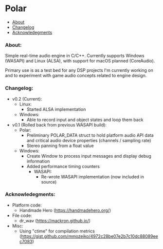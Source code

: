# Polar

- [About](#about)
- [Changelog](#changelog)
- [Acknowledegments](#acknowledgements)

### About: <a name="about"></a>

Simple real-time audio engine in C/C++. Currently supports Windows (WASAPI) and Linux (ALSA), with support for macOS planned (CoreAudio).

Primary use is as a test bed for any DSP projects I'm currently working on and to experiment with game audio concepts related to engine design.

### Changelog: <a name="changelog"></a>

- v0.2 (Current):
    - Linux:
        - Started ALSA implementation
    - Windows:
        - Able to record input and object states and loop them back
- v0.1 (Rolled back from previous WASAPI build):
    - Polar:
        - Preliminary POLAR_DATA struct to hold platform audio API data and critical audio device properties (channels / sampling rate)
        - Stereo panning from a float value
    - Windows:
        - Create Window to process input messages and display debug information
        - Added performance timing counters
            - WASAPI:
                - Re-wrote WASAPI implementation (now included in source)

### Acknowledegments: <a name="acknowledgements"></a>

- Platform code:
    - Handmade Hero (https://handmadehero.org/)
- File code:
    - dr_wav (https://mackron.github.io/)
- Misc:
    - Using "ctime" for compilation metrics (https://gist.github.com/mmozeiko/4972c28be07e2b7c10dc88089eec7083)